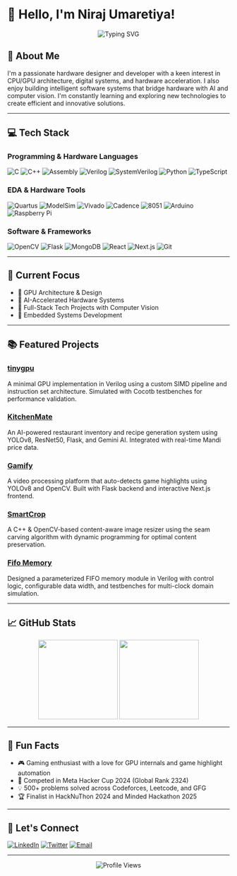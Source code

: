 # 👋 Hello, I'm Niraj Umaretiya!
<div align="center">  
  <img src="https://readme-typing-svg.herokuapp.com?font=Fira+Code&pause=1000&color=2D9EF7&center=true&vCenter=true&width=435&lines=Hardware+Designer;Full-Stack+Innovator;Tech+Enthusiast" alt="Typing SVG" />
</div>

## 🚀 About Me
I'm a passionate hardware designer and developer with a keen interest in CPU/GPU architecture, digital systems, and hardware acceleration. I also enjoy building intelligent software systems that bridge hardware with AI and computer vision. I'm constantly learning and exploring new technologies to create efficient and innovative solutions.

---

## 💻 Tech Stack

### Programming & Hardware Languages
![C](https://img.shields.io/badge/c-%2300599C.svg?style=for-the-badge&logo=c&logoColor=white)
![C++](https://img.shields.io/badge/c++-%2300599C.svg?style=for-the-badge&logo=c%2B%2B&logoColor=white)
![Assembly](https://img.shields.io/badge/Assembly-FF6B6B?style=for-the-badge&logo=assembly&logoColor=white)
![Verilog](https://img.shields.io/badge/Verilog-2001-orange?style=for-the-badge&logo=verilog&logoColor=white)
![SystemVerilog](https://img.shields.io/badge/SystemVerilog-FF6B6B?style=for-the-badge&logo=systemverilog&logoColor=white)
![Python](https://img.shields.io/badge/python-3670A0?style=for-the-badge&logo=python&logoColor=ffdd54)
![TypeScript](https://img.shields.io/badge/typescript-007ACC?style=for-the-badge&logo=typescript&logoColor=white)

### EDA & Hardware Tools
![Quartus](https://img.shields.io/badge/-Quartus-2D9EF7?style=for-the-badge&logo=quartus&logoColor=white)
![ModelSim](https://img.shields.io/badge/-ModelSim-FF6B6B?style=for-the-badge&logo=modelsim&logoColor=white)
![Vivado](https://img.shields.io/badge/-Vivado-4A90E2?style=for-the-badge&logo=vivado&logoColor=white)
![Cadence](https://img.shields.io/badge/-Cadence-1A1A1A?style=for-the-badge&logo=cadence&logoColor=white)
![8051](https://img.shields.io/badge/-8051-FF6B6B?style=for-the-badge&logo=8051&logoColor=white)
![Arduino](https://img.shields.io/badge/-Arduino-00979D?style=for-the-badge&logo=Arduino&logoColor=white)
![Raspberry Pi](https://img.shields.io/badge/-RaspberryPi-C51A4A?style=for-the-badge&logo=Raspberry-Pi)

### Software & Frameworks
![OpenCV](https://img.shields.io/badge/-OpenCV-5C3EE8?style=for-the-badge&logo=opencv&logoColor=white)
![Flask](https://img.shields.io/badge/-Flask-black?style=for-the-badge&logo=flask)
![MongoDB](https://img.shields.io/badge/-MongoDB-4EA94B?style=for-the-badge&logo=mongodb&logoColor=white)
![React](https://img.shields.io/badge/-React-61DAFB?style=for-the-badge&logo=react&logoColor=black)
![Next.js](https://img.shields.io/badge/-Next.js-black?style=for-the-badge&logo=next.js)
![Git](https://img.shields.io/badge/git-%23F05033.svg?style=for-the-badge&logo=git&logoColor=white)

---

## 🎯 Current Focus
- 🔧 GPU Architecture & Design
- 🧠 AI-Accelerated Hardware Systems
- 🤖 Full-Stack Tech Projects with Computer Vision
- 📱 Embedded Systems Development

---

## 📚 Featured Projects

### [tinygpu](https://github.com/nirajumaretiya/tinygpu)
A minimal GPU implementation in Verilog using a custom SIMD pipeline and instruction set architecture. Simulated with Cocotb testbenches for performance validation.

### [KitchenMate](https://github.com/nirajumaretiya/KitchenMate)
An AI-powered restaurant inventory and recipe generation system using YOLOv8, ResNet50, Flask, and Gemini AI. Integrated with real-time Mandi price data.

### [Gamify](https://github.com/nirajumaretiya/Gamify)
A video processing platform that auto-detects game highlights using YOLOv8 and OpenCV. Built with Flask backend and interactive Next.js frontend.

### [SmartCrop](https://github.com/nirajumaretiya/SmartCrop)
A C++ & OpenCV-based content-aware image resizer using the seam carving algorithm with dynamic programming for optimal content preservation.

### [Fifo Memory](https://github.com/nirajumaretiya/Fifo-Memory)
Designed a parameterized FIFO memory module in Verilog with control logic, configurable data width, and testbenches for multi-clock domain simulation.

---

## 📈 GitHub Stats
<div align="center">
  <img height="180em" src="https://github-readme-stats.vercel.app/api?username=nirajumaretiya&show_icons=true&theme=radical&include_all_commits=true&count_private=true"/>
  <img height="180em" src="https://github-readme-stats.vercel.app/api/top-langs/?username=nirajumaretiya&layout=compact&langs_count=7&theme=radical"/>
</div>

---

## 🌟 Fun Facts
- 🎮 Gaming enthusiast with a love for GPU internals and game highlight automation
- 🧠 Competed in Meta Hacker Cup 2024 (Global Rank 2324)
- 💡 500+ problems solved across Codeforces, Leetcode, and GFG
- 🏆 Finalist in HackNuThon 2024 and Minded Hackathon 2025

---

## 🤝 Let's Connect
[![LinkedIn](https://img.shields.io/badge/linkedin-%230077B5.svg?style=for-the-badge&logo=linkedin&logoColor=white)](https://www.linkedin.com/in/niraj-umaretiya-32b8b726b/)
[![Twitter](https://img.shields.io/badge/Twitter-%231DA1F2.svg?style=for-the-badge&logo=Twitter&logoColor=white)](https://twitter.com/Nirajumretiya)
[![Email](https://img.shields.io/badge/Email-D14836?style=for-the-badge&logo=gmail&logoColor=white)](mailto:nirajumretiya7@gmail.com)

---

<div align="center">
  <img src="https://komarev.com/ghpvc/?username=nirajumaretiya&color=blueviolet" alt="Profile Views"/>
</div>

